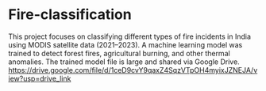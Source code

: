 # Fire-classification
This project focuses on classifying different types of fire incidents in India using MODIS satellite data (2021–2023). A machine learning model was trained to detect forest fires, agricultural burning, and other thermal anomalies. The trained model file is large and shared via Google Drive.
https://drive.google.com/file/d/1ceD9cvY9qaxZ4SqzVTpOH4myixJZNEJA/view?usp=drive_link
